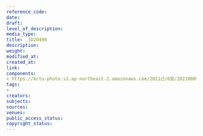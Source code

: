 ```yaml
---
reference_code: 
date: 
draft: 
level_of_description: 
media_type: 
title: _1D20498
description: 
weight: 
modified_at: 
created_at: 
link: 
components:
- https://kctu-photo.s3.ap-northeast-2.amazonaws.com/2021년/6월/20210609_산재사망+노동자+추모분향소+및+농성장+설치/_1D20498.jpg
tags:
- 
creators: 
subjects: 
sources: 
venues: 
public_access_status: 
copyright_status: 
---
```

